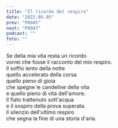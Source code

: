 ```yaml
---
title: "Il ricordo del respiro"
date: "2022-05-05"
prev: "P0045"
next: "P0047"
podcast: ""
foto: ""
---
```


Se della mia vita resta un ricordo  
vorrei che fosse il racconto del mio respiro.  
Il soffio lento della notte  
quello accelerato della corsa  
quello pieno di gioia  
che spegne le candeline della vita  
e quello pieno di vita dell'amore.  
Il fiato trattenuto sott'acqua  
e il sospiro della prova superata.  
Il silenzio dell'ultimo respiro  
che segna la fine di una storia d'aria.  
